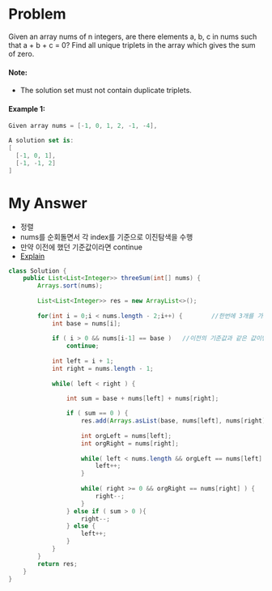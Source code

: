 # Problem

Given an array nums of n integers, are there elements a, b, c in nums such that a + b + c = 0? Find all unique triplets in the array which gives the sum of zero.

#### Note:

* The solution set must not contain duplicate triplets.

#### Example 1:

```swift
Given array nums = [-1, 0, 1, 2, -1, -4],

A solution set is:
[
  [-1, 0, 1],
  [-1, -1, 2]
]
```

# My Answer

* 정렬
* nums를 순회돌면서 각 index를 기준으로 이진탐색을 수행
* 만약 이전에 했던 기준값이라면 continue
* [Explain](https://youtu.be/vm1dyVWfW6M)  

```java
class Solution {
    public List<List<Integer>> threeSum(int[] nums) {
        Arrays.sort(nums);
        
        List<List<Integer>> res = new ArrayList<>();
        
        for(int i = 0;i < nums.length - 2;i++) {        //한번에 3개를 가지고 체크하기 때문에 끝에서 3번째 까지만 돌면 된다.
            int base = nums[i];
            
            if ( i > 0 && nums[i-1] == base )   //이전의 기준값과 같은 값이면 할 필요 없다
                continue;
            
            int left = i + 1;
            int right = nums.length - 1;
            
            while( left < right ) {           

                int sum = base + nums[left] + nums[right];
                
                if ( sum == 0 ) {
                    res.add(Arrays.asList(base, nums[left], nums[right]));
                    
                    int orgLeft = nums[left];
                    int orgRight = nums[right];
                    
                    while( left < nums.length && orgLeft == nums[left] ) {  //그 다음 값을 찾았는데, 이전에 사용했던 값과 동일할 수 있다 다를때까지 Index 증가 시키자
                        left++;
                    }          
                    
                    while( right >= 0 && orgRight == nums[right] ) {   //그 다음 값을 찾았는데, 이전에 사용했던 값과 동일할 수 있다 다를때까지 Index 감소 시키자
                        right--;
                    }
                } else if ( sum > 0 ){  
                    right--;
                } else {
                    left++;
                }
            }
        }        
        return res;
    }
}
```

